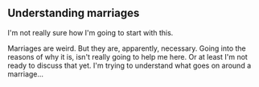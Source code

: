 ## Understanding marriages

I'm not really sure how I'm going to start with this. 

Marriages are weird. But they are, apparently, necessary. Going into the reasons of why it is, isn't really going to help me here. Or at least I'm not ready to discuss that yet. I'm trying to understand what goes on around a marriage...